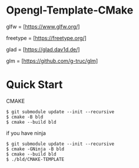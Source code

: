 # Opengl-Template-CMake


glfw = [https://www.glfw.org/]

freetype = [https://freetype.org/]

glad = [https://glad.dav1d.de/]

glm = [https://github.com/g-truc/glm]


# Quick Start

CMAKE

```console
$ git submodule update --init --recursive
$ cmake -B bld
$ cmake --build bld
```
if you have ninja 

```console
$ git submodule update --init --recursive
$ cmake -GNinja -B bld
$ cmake --build bld
$ ./bld/CMAKE-TEMPLATE
```
